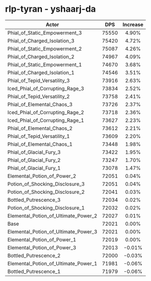 # rlp-tyran - yshaarj-da
| Actor | DPS | Increase |
|---|:---:|:---:|
|Phial_of_Static_Empowerment_3|75550|4.90%|
|Phial_of_Charged_Isolation_3|75420|4.72%|
|Phial_of_Static_Empowerment_2|75087|4.26%|
|Phial_of_Charged_Isolation_2|74967|4.09%|
|Phial_of_Static_Empowerment_1|74670|3.68%|
|Phial_of_Charged_Isolation_1|74546|3.51%|
|Phial_of_Tepid_Versatility_3|73916|2.63%|
|Iced_Phial_of_Corrupting_Rage_3|73834|2.52%|
|Phial_of_Tepid_Versatility_2|73758|2.41%|
|Phial_of_Elemental_Chaos_3|73726|2.37%|
|Iced_Phial_of_Corrupting_Rage_2|73718|2.36%|
|Iced_Phial_of_Corrupting_Rage_1|73627|2.23%|
|Phial_of_Elemental_Chaos_2|73612|2.21%|
|Phial_of_Tepid_Versatility_1|73609|2.20%|
|Phial_of_Elemental_Chaos_1|73448|1.98%|
|Phial_of_Glacial_Fury_3|73422|1.95%|
|Phial_of_Glacial_Fury_2|73247|1.70%|
|Phial_of_Glacial_Fury_1|73078|1.47%|
|Elemental_Potion_of_Power_2|72051|0.04%|
|Potion_of_Shocking_Disclosure_3|72051|0.04%|
|Potion_of_Shocking_Disclosure_2|72041|0.03%|
|Bottled_Putrescence_3|72034|0.02%|
|Potion_of_Shocking_Disclosure_1|72032|0.02%|
|Elemental_Potion_of_Ultimate_Power_2|72027|0.01%|
|Base|72021|0.00%|
|Elemental_Potion_of_Ultimate_Power_3|72021|0.00%|
|Elemental_Potion_of_Power_1|72019|0.00%|
|Elemental_Potion_of_Power_3|72013|-0.01%|
|Bottled_Putrescence_2|72000|-0.03%|
|Elemental_Potion_of_Ultimate_Power_1|71981|-0.06%|
|Bottled_Putrescence_1|71979|-0.06%|
